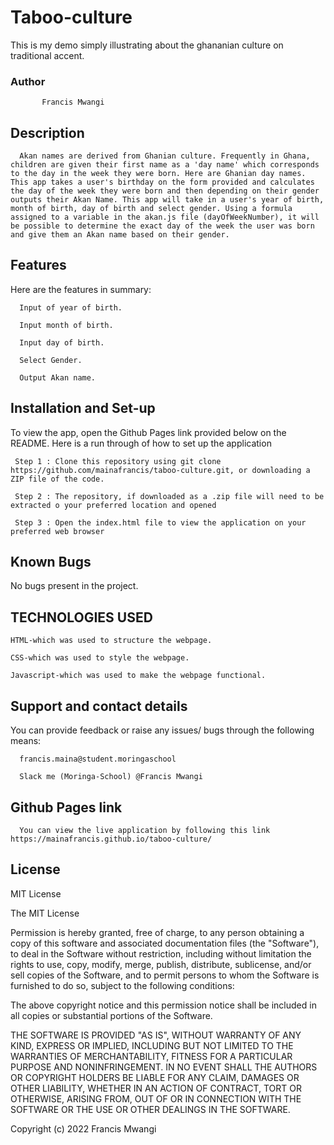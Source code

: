 # Taboo-culture
This is my demo simply illustrating about the ghananian culture on traditional accent.

### Author

           Francis Mwangi

## Description

      Akan names are derived from Ghanian culture. Frequently in Ghana, children are given their first name as a 'day name' which corresponds to the day in the week they were born. Here are Ghanian day names. This app takes a user's birthday on the form provided and calculates the day of the week they were born and then depending on their gender outputs their Akan Name. This app will take in a user's year of birth, month of birth, day of birth and select gender. Using a formula assigned to a variable in the akan.js file (dayOfWeekNumber), it will be possible to determine the exact day of the week the user was born and give them an Akan name based on their gender.

## Features

Here are the features in summary:

      Input of year of birth.

      Input month of birth.

      Input day of birth.

      Select Gender.

      Output Akan name.

## Installation and Set-up

To view the app, open the Github Pages link provided below on the README. Here is a run through of how to set up the application

     Step 1 : Clone this repository using git clone https://github.com/mainafrancis/taboo-culture.git, or downloading a ZIP file of the code.

     Step 2 : The repository, if downloaded as a .zip file will need to be extracted o your preferred location and opened

     Step 3 : Open the index.html file to view the application on your preferred web browser

## Known Bugs

No bugs present in the project.

## TECHNOLOGIES USED

    HTML-which was used to structure the webpage.

    CSS-which was used to style the webpage.

    Javascript-which was used to make the webpage functional.

## Support and contact details

You can provide feedback or raise any issues/ bugs through the following means:

      francis.maina@student.moringaschool

      Slack me (Moringa-School) @Francis Mwangi

## Github Pages link

      You can view the live application by following this link https://mainafrancis.github.io/taboo-culture/

## License

MIT License

The MIT License

Permission is hereby granted, free of charge, to any person obtaining a copy of this software and associated documentation files (the "Software"), to deal in the Software without restriction, including without limitation the rights to use, copy, modify, merge, publish, distribute, sublicense, and/or sell copies of the Software, and to permit persons to whom the Software is furnished to do so, subject to the following conditions:

The above copyright notice and this permission notice shall be included in all copies or substantial portions of the Software.


THE SOFTWARE IS PROVIDED "AS IS", WITHOUT WARRANTY OF ANY KIND, EXPRESS OR IMPLIED, INCLUDING BUT NOT LIMITED TO THE WARRANTIES OF MERCHANTABILITY, FITNESS FOR A PARTICULAR PURPOSE AND NONINFRINGEMENT. IN NO EVENT SHALL THE AUTHORS OR COPYRIGHT HOLDERS BE LIABLE FOR ANY CLAIM, DAMAGES OR OTHER LIABILITY, WHETHER IN AN ACTION OF CONTRACT, TORT OR OTHERWISE, ARISING FROM, OUT OF OR IN CONNECTION WITH THE SOFTWARE OR THE USE OR OTHER DEALINGS IN THE SOFTWARE.

Copyright (c) 2022 Francis Mwangi

